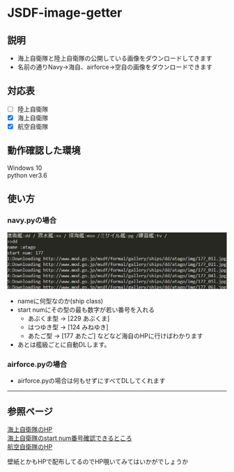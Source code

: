 # JSDF-image-getter

## 説明

* 海上自衛隊と陸上自衛隊の公開している画像をダウンロードしてきます
* 名前の通りNavy->海自、airforce->空自の画像をダウンロードできます

## 対応表

* [ ] 陸上自衛隊
* [x] 海上自衛隊
* [x] 航空自衛隊

## 動作確認した環境

Windows 10  
python ver3.6

## 使い方

### navy.pyの場合

![操作画面](/pic/capture.jpg)

* nameに何型なのか(ship class)
* start numにその型の最も数字が若い番号を入れる
  * あぶくま型 -> [229 あぶくま]
  * はつゆき型 -> [124 みねゆき]
  * あたご型 -> [177 あたご]  などなど海自のHPに行けばわかります
* あとは艦級ごとに自動DLします。

### airforce.pyの場合

* airforce.pyの場合は何もせずにすべてDLしてくれます

---

## 参照ページ

[海上自衛隊のHP](http://www.mod.go.jp/msdf/index.html)  
[海上自衛隊のstart num番号確認できるところ](http://www.mod.go.jp/msdf/formal/gallery/ships/dd/index.html)  
[航空自衛隊のHP](http://www.mod.go.jp/asdf/)  

壁紙とかもHPで配布してるのでHP覗いてみてはいかがでしょうか